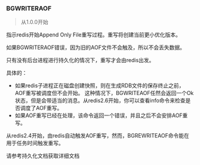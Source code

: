 ### BGWRITERAOF

> 从1.0.0开始

指示redis开始Append Only File重写过程。重写将创建当前更小优化版本。

如果BGWRITERAOF错误，因为旧的AOF文件不会触及，所以不会丢失数据。

只有没有后台进程进行持久化的情况下，重写才会由redis出发。

具体的：

* 如果redis子进程正在磁盘创建快照，则在生成RDB文件的保存终止之前，AOF重写被调度但不会开始。
这种情况下，BGWRITEAOF任然会返回一个Ok状态，但是会带适当的消息。从redis2.6开始，你可以查看info命令来检查是否调度了AOF重写。
* 如果AOF重写已经在处理，该命令返回一个错误，并且之后不会安排AOF重写。

从redis2.4开始，由redis自动触发AOF重写，然而，BGREWRITEAOF命令能在用于任务时间触发重写。

请参考持久化文档获取详细文档
